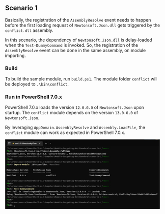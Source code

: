 ## Scenario 1

Basically, the registration of the `AssemblyResolve` event needs to happen before the first loading request of `Newtonsoft.Json.dll` gets triggered by the `conflict.dll` assembly.

In this scenario, the dependency of `Newtonsoft.Json.dll` is delay-loaded when the `Test-DummyCommand` is invoked.
So, the registration of the `AssemblyResolve` event can be done in the same assembly, on module importing.

### Build

To build the sample module, run `build.ps1`.
The module folder `conflict` will be deployed to `.\bin\conflict`.

### Run in PowerShell 7.0.x

PowerShell 7.0.x loads the version `12.0.0.0` of `Newtonsoft.Json` upon startup.
The `conflict` module depends on the version `13.0.0.0` of `Newtonsoft.Json`.

By leveraging `AppDomain.AssemblyResolve` and `Assembly.LoadFile`,
the `conflict` module can work as expected in PowerShell 7.0.x.

![screenshot](./images/screen.jpg)
